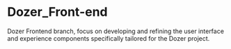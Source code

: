 # Dozer_Front-end
Dozer Frontend branch, focus on developing and refining the user interface and experience components specifically tailored for the Dozer project.
